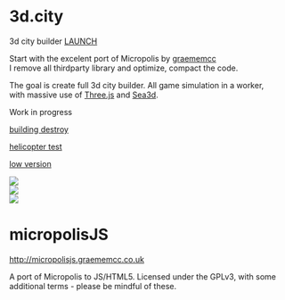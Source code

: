 3d.city
=======

3d city builder [LAUNCH](http://lo-th.github.io/3d.city/index.html)<br>

Start with the excelent port of Micropolis by [graememcc](https://github.com/graememcc/micropolisJS) <br>
I remove all thirdparty library and optimize, compact the code.

The goal is create full 3d city builder. All game simulation in a worker,<br>
with massive use of [Three.js](https://github.com/mrdoob/three.js) and [Sea3d](https://github.com/sunag/sea3d).

Work in progress

[building destroy](http://lo-th.github.io/3d.city/test_destruct.html)

[helicopter test](http://lo-th.github.io/3d.city/test_helicopter.html)

[low version](http://lo-th.github.io/3d.city/index_low.html)

<a target='_blank' href='http://lo-th.github.io/3d.city/index.html'><img src="http://lo-th.github.io/3d.city/img/preview01.jpg"/></a><br>
<a target='_blank' href='http://lo-th.github.io/3d.city/index.html'><img src="http://lo-th.github.io/3d.city/img/preview02.jpg"/></a><br>
<a target='_blank' href='http://lo-th.github.io/3d.city/index.html'><img src="http://lo-th.github.io/3d.city/img/preview03.jpg"/></a><br>

micropolisJS
============

http://micropolisjs.graememcc.co.uk

A port of Micropolis to JS/HTML5. Licensed under the GPLv3, with some additional terms - please be mindful of these.